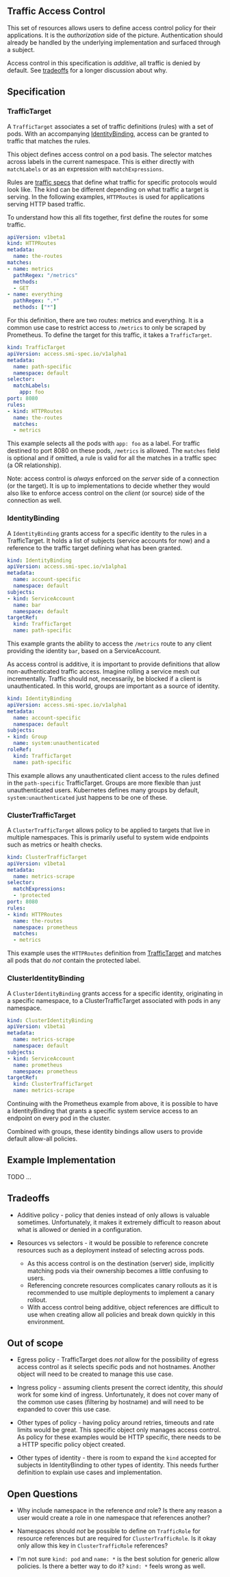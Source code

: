 ## Traffic Access Control

This set of resources allows users to define access control policy for their
applications. It is the *authorization* side of the picture. Authentication
should already be handled by the underlying implementation and surfaced through
a subject.

Access control in this specification is *additive*, all traffic is denied by
default. See [tradeoffs](#tradeoffs) for a longer discussion about why.

## Specification

### TrafficTarget

A `TrafficTarget` associates a set of traffic definitions (rules) with a set of
pods. With an accompanying [IdentityBinding](#IdentityBinding), access can be
granted to traffic that matches the rules.

This object defines access control on a pod basis. The selector matches across
labels in the current namespace. This is either directly with `matchLabels` or
as an expression with `matchExpressions`.

Rules are [traffic specs](traffic-specs.md) that define what traffic for
specific protocols would look like. The kind can be different depending on what
traffic a target is serving. In the following examples, `HTTPRoutes` is used for
applications serving HTTP based traffic.

To understand how this all fits together, first define the routes for some
traffic.

```yaml
apiVersion: v1beta1
kind: HTTPRoutes
metadata:
  name: the-routes
matches:
- name: metrics
  pathRegex: "/metrics"
  methods:
  - GET
- name: everything
  pathRegex: ".*"
  methods: ["*"]
```

For this definition, there are two routes: metrics and everything. It is a
common use case to restrict access to `/metrics` to only be scraped by
Prometheus. To define the target for this traffic, it takes a `TrafficTarget`.

```yaml
kind: TrafficTarget
apiVersion: access.smi-spec.io/v1alpha1
metadata:
  name: path-specific
  namespace: default
selector:
  matchLabels:
    app: foo
port: 8080
rules:
- kind: HTTPRoutes
  name: the-routes
  matches:
  - metrics
```

This example selects all the pods with `app: foo` as a label. For traffic
destined to port 8080 on these pods, `/metrics` is allowed. The `matches` field
is optional and if omitted, a rule is valid for all the matches in a traffic
spec (a OR relationship).

Note: access control is *always* enforced on the *server* side of a connection
(or the target). It is up to implementations to decide whether they would also
like to enforce access control on the *client* (or source) side of the
connection as well.

### IdentityBinding

A `IdentityBinding` grants access for a specific identity to the rules in a
TrafficTarget. It holds a list of subjects (service accounts for now) and a
reference to the traffic target defining what has been granted.

```yaml
kind: IdentityBinding
apiVersion: access.smi-spec.io/v1alpha1
metadata:
  name: account-specific
  namespace: default
subjects:
- kind: ServiceAccount
  name: bar
  namespace: default
targetRef:
  kind: TrafficTarget
  name: path-specific
```

This example grants the ability to access the `/metrics` route to any client
providing the identity `bar`, based on a ServiceAccount.

As access control is additive, it is important to provide definitions that allow
non-authenticated traffic access. Imagine rolling a service mesh out
incrementally. Traffic should not, necessarily, be blocked if a client is
unauthenticated. In this world, groups are important as a source of
identity.

```yaml
kind: IdentityBinding
apiVersion: access.smi-spec.io/v1alpha1
metadata:
  name: account-specific
  namespace: default
subjects:
- kind: Group
  name: system:unauthenticated
roleRef:
  kind: TrafficTarget
  name: path-specific
```

This example allows any unauthenticated client access to the rules defined in
the `path-specific` TrafficTarget. Groups are more flexible than just
unauthenticated users. Kubernetes defines many groups by default,
`system:unauthenticated` just happens to be one of these.

### ClusterTrafficTarget

A `ClusterTrafficTarget` allows policy to be applied to targets that live in
multiple namespaces. This is primarily useful to system wide endpoints such as
metrics or health checks.

```yaml
kind: ClusterTrafficTarget
apiVersion: v1beta1
metadata:
  name: metrics-scrape
selector:
  matchExpressions:
  - !protected
port: 8080
rules:
- kind: HTTPRoutes
  name: the-routes
  namespace: prometheus
  matches:
  - metrics
```

This example uses the `HTTPRoutes` definition from
[TrafficTarget](#TrafficTarget) and matches all pods that do *not* contain the
protected label.

### ClusterIdentityBinding

A `ClusterIdentityBinding` grants access for a specific identity, originating in
a specific namespace, to a ClusterTrafficTarget associated with pods in any
namespace.

```yaml
kind: ClusterIdentityBinding
apiVersion: v1beta1
metadata:
  name: metrics-scrape
  namespace: default
subjects:
- kind: ServiceAccount
  name: prometheus
  namespace: prometheus
targetRef:
  kind: ClusterTrafficTarget
  name: metrics-scrape
```

Continuing with the Prometheus example from above, it is possible to have a
IdentityBinding that grants a specific system service access to an endpoint on
every pod in the cluster.

Combined with groups, these identity bindings allow users to provide default
allow-all policies.

## Example Implementation

TODO ...

## Tradeoffs

* Additive policy - policy that denies instead of only allows is valuable
  sometimes. Unfortunately, it makes it extremely difficult to reason about what
  is allowed or denied in a configuration.

* Resources vs selectors - it would be possible to reference concrete resources
  such as a deployment instead of selecting across pods.
  * As this access control is on the destination (server) side, implicitly
    matching pods via their ownership becomes a little confusing to users.
  * Referencing concrete resources complicates canary rollouts as it is
    recommended to use multiple deployments to implement a canary rollout.
  * With access control being additive, object references are difficult to use
    when creating allow all policies and break down quickly in this
    environment.

## Out of scope

* Egress policy - TrafficTarget does *not* allow for the possibility of egress
  access control as it selects specific pods and not hostnames. Another object
  will need to be created to manage this use case.

* Ingress policy - assuming clients present the correct identity, this *should*
  work for some kind of ingress. Unfortunately, it does not cover many of the
  common use cases (filtering by hostname) and will need to be expanded to cover
  this use case.

* Other types of policy - having policy around retries, timeouts and rate limits
  would be great. This specific object only manages access control. As policy
  for these examples would be HTTP specific, there needs to be a HTTP specific
  policy object created.

* Other types of identity - there is room to expand the `kind` accepted for
  subjects in IdentityBinding to other types of identity. This needs further
  definition to explain use cases and implementation.

## Open Questions

* Why include namespace in the reference *and* role? Is there any reason a user
  would create a role in one namespace that references another?

* Namespaces should *not* be possible to define on `TrafficRole` for resource
  references but are required for `ClusterTrafficRole`. Is it okay only allow
  this key in `ClusterTrafficRole` references?

* I'm not sure `kind: pod` and `name: *` is the best solution for generic allow
  policies. Is there a better way to do it? `kind: *` feels wrong as well.
